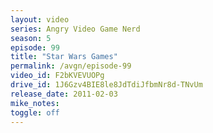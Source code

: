 ```yaml
---
layout: video
series: Angry Video Game Nerd
season: 5
episode: 99
title: "Star Wars Games"
permalink: /avgn/episode-99
video_id: F2bKVEVUOPg
drive_id: 1J6Gzv4BIE8le8JdTdiJfbmNr8d-TNvUm
release_date: 2011-02-03
mike_notes:
toggle: off
---
```

